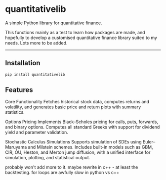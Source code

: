 # quantitativelib

A simple Python library for quantitative finance.

This functions mainly as a test to learn how packages are made, and hopefully to develop a customised quantitative finance library suited to my needs. Lots more to be added.

---

## Installation

```bash
pip install quantitativelib
```

## Features

Core Functionality
Fetches historical stock data, computes returns and volatility, and generates basic price and return plots with summary statistics.

Options Pricing
Implements Black–Scholes pricing for calls, puts, forwards, and binary options. Computes all standard Greeks with support for dividend yield and parameter validation.

Stochastic Calculus Simulations
Supports simulation of SDEs using Euler–Maruyama and Milstein schemes. Includes built-in models such as GBM, CIR, OU, Heston, and Merton jump diffusion, with a unified interface for simulation, plotting, and statistical output.

probably won't add more to it. maybe rewrite in c++ - at least the backtesting. for loops are awfully slow in python vs c++
